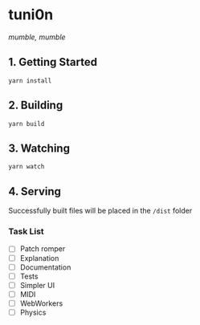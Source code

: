 # tuni0n

*mumble, mumble*


## 1. Getting Started

`yarn install`

## 2. Building

`yarn build`

## 3. Watching

`yarn watch`

## 4. Serving

Successfully built files will be placed in the `/dist` folder

### Task List

- [ ] Patch romper
- [ ] Explanation
- [ ] Documentation
- [ ] Tests
- [ ] Simpler UI
- [ ] MIDI
- [ ] WebWorkers
- [ ] Physics